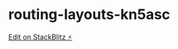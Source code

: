 # routing-layouts-kn5asc

[Edit on StackBlitz ⚡️](https://stackblitz.com/edit/routing-layouts-kn5asc)